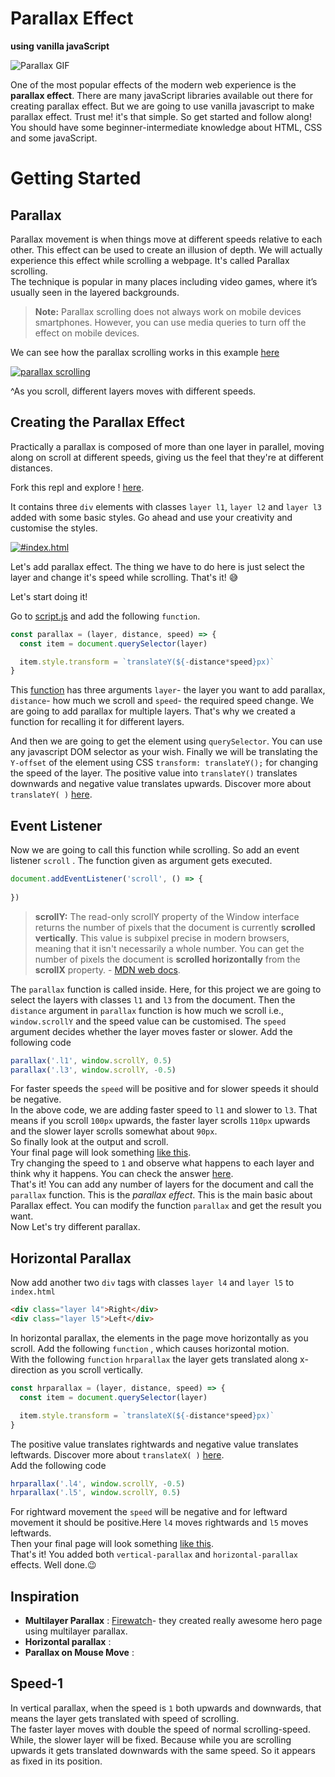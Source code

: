 # Parallax Effect

**using vanilla javaScript**


![Parallax GIF](https://media.giphy.com/media/U7vM90lzsxT79Vqu79/giphy.gif)


One of the most popular effects of the modern web experience is the **parallax effect**. There are many javaScript libraries available out there for creating parallax effect. But we are going to use vanilla javascript to make parallax effect. Trust me! it's that simple. So get started and follow along!
You should have some beginner-intermediate knowledge about HTML, CSS and some javaScript.

# Getting Started

## Parallax

Parallax movement is when things move at different speeds relative to each other. This effect can be used to create an illusion of depth. 
We will actually experience this effect while scrolling a webpage. It's called Parallax scrolling.<br>
The technique is popular in many places including video games, where it’s usually seen in the layered backgrounds.

> **Note:** Parallax scrolling does not always work on mobile devices smartphones. However, you can use media queries to turn off the effect on mobile devices.

We can see how the parallax scrolling works in this example [here](https://codepen.io/samdbeckham/full/OPXPNp)

<a href="https://codepen.io/samdbeckham/full/OPXPNp"><img src="https://cloud-50k8iudhw.vercel.app/parallax_scrolling.gif" alt="parallax scrolling"/></a>

^As you scroll, different layers moves with different speeds.

## Creating the Parallax Effect
Practically a parallax is composed of more than one layer in parallel, moving along on scroll at different speeds, giving us the feel that they're at different distances.<br>

Fork this repl and explore ! [here](https://repl.it/@Giridharhackclu/parallax-starter#index.html).

It contains three `div` elements with classes `layer l1`, `layer l2` and `layer l3` added with some basic styles. Go ahead and use your creativity and customise the styles.

<a href="https://repl.it/@Giridharhackclu/parallax-starter#index.html"><img src="https://cloud-6z92hbh0u.vercel.app/screenshot_2020-09-22_171732.png" style="{border-radius: 3px;}" alt="#index.html"></a>

Let's add parallax effect. The thing we have to do here is just select the layer and change it's speed while scrolling. That's it! :sweat_smile:

Let's start doing it!

Go to [script.js](https://repl.it/@Giridharhackclu/parallax-starter#script.js) and add the following `function`.<br>

```javascript
const parallax = (layer, distance, speed) => {
  const item = document.querySelector(layer)

  item.style.transform = `translateY(${-distance*speed}px)`
}
```
This [function](https://developer.mozilla.org/en-US/docs/Web/JavaScript/Reference/Functions/Arrow_functions) has three arguments `layer`- the layer you want to add parallax, `distance`- how much we scroll and `speed`- the required speed change. We are going to add parallax for multiple layers. That's why we created a function for recalling it for different layers.<br>

And then we are going to get the element using `querySelector`. You can use any javascript DOM selector as your wish. Finally we will be translating the `Y-offset` of the element using CSS `transform: translateY();` for changing the speed of the layer. The positive value into `translateY()` translates downwards and negative value translates upwards. Discover more about `translateY( )` [here](https://developer.mozilla.org/en-US/docs/web/css/transform-function/translateY).<br>

## Event Listener
Now we are going to call this function while scrolling. So add an event listener `scroll` . The function given as argument gets executed.<br>

```javascript
document.addEventListener('scroll', () => {
  
})
```
> **scrollY:** The read-only scrollY property of the Window interface returns the number of pixels that the document is currently **scrolled vertically**. This value is subpixel precise in modern browsers, meaning that it isn't necessarily a whole number. You can get the number of pixels the document is **scrolled horizontally** from the **scrollX** property. - [MDN web docs](https://developer.mozilla.org/en-US/docs/Web/API/Window/scrollY).

The `parallax` function is called inside. Here, for this project we are going to select the layers with classes `l1` and `l3` from the document. Then the `distance` argument in `parallax` function is how much we scroll i.e., `window.scrollY` and the speed value can be customised. The `speed` argument decides whether the layer moves faster or slower.
Add the following code<br>
```javascript
parallax('.l1', window.scrollY, 0.5)
parallax('.l3', window.scrollY, -0.5)
```
For faster speeds the `speed` will be positive and for slower speeds it should be negative.<br>
In the above code, we are adding faster speed to `l1` and slower to `l3`. That means if you scroll `100px` upwards, the faster layer scrolls `110px` upwards and the slower layer scrolls somewhat about `90px`.<br> So finally look at the output and scroll.<br>
Your final page will look something [like this](https://parallax-effect.giridharhackclu.repl.co/).<br>
Try changing the speed to `1` and observe what happens to each layer and think why it happens. You can check the answer [here](#Speed-1).<br>
That's it! You can add any number of layers for the document and call the `parallax` function. This is the *parallax effect*.
This is the main basic about Parallax effect. You can modify the function `parallax` and get the result you want.<br> 
Now Let's try different parallax.
## Horizontal Parallax
Now add another two `div` tags with classes `layer l4` and `layer l5` to `index.html`<br>
```html
<div class="layer l4">Right</div>
<div class="layer l5">Left</div>
```

In horizontal parallax, the elements in the page move horizontally as you scroll. 
Add the following `function` , which causes horizontal motion.<br> 
With the following `function` `hrparallax` the layer gets translated along x-direction as you scroll vertically.

```javascript
const hrparallax = (layer, distance, speed) => {
  const item = document.querySelector(layer)

  item.style.transform = `translateX(${-distance*speed}px)`
}
```
The positive value translates rightwards and negative value translates leftwards. Discover more about `translateX( )` [here](https://developer.mozilla.org/en-US/docs/web/css/transform-function/translateX).<br>
Add the following code<br>
```javascript
hrparallax('.l4', window.scrollY, -0.5)
hrparallax('.l5', window.scrollY, 0.5)
```
For rightward movement the `speed` will be negative and for leftward movement it should be positive.Here `l4` moves rightwards and `l5` moves leftwards.<br>
Then your final page will look something [like this](https://total-parallax.giridharhackclu.repl.co/).<br>
That's it! You added both `vertical-parallax` and `horizontal-parallax` effects. Well done.:wink:

## Inspiration
* **Multilayer Parallax** : [Firewatch](http://www.firewatchgame.com/)- they created really awesome hero page using multilayer parallax.
* **Horizontal parallax** :
* **Parallax on Mouse Move** : 

## Speed-1 
In vertical parallax, when the speed is `1` both upwards and downwards, that means the layer gets translated with speed of scrolling. <br>
The faster layer moves with double the speed of normal scrolling-speed. While, the slower layer will be fixed. Because while you are scrolling upwards it gets translated downwards with the same speed. So it appears as fixed in its position.
